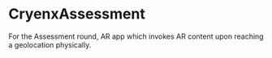 # CryenxAssessment
For the Assessment round, AR app which invokes AR content upon reaching a geolocation physically.
